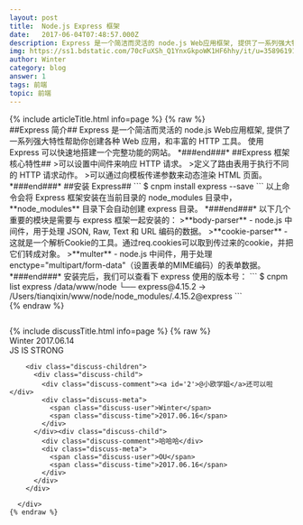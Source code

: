 ```yaml
---
layout: post
title:  Node.js Express 框架
date:   2017-06-04T07:48:57.000Z
description: Express 是一个简洁而灵活的 node.js Web应用框架, 提供了一系列强大特性帮助你创建各种 Web 应用，和丰富的 HTTP 工具...
img: https://ss1.bdstatic.com/70cFuXSh_Q1YnxGkpoWK1HF6hhy/it/u=3589619187,2148873006&fm=11&gp=0.jpg
author: Winter
category: blog
answer: 1
tags: 前端
topic: 前端
---
```

<div class="article-root">
  <div class="article">
    {% include articleTitle.html info=page %}
    {% raw %}
    <div class="article-content">##Express 简介##
Express 是一个简洁而灵活的 node.js Web应用框架, 提供了一系列强大特性帮助你创建各种 Web 应用，和丰富的 HTTP 工具。
使用 Express 可以快速地搭建一个完整功能的网站。
*###end###*
##Express 框架核心特性##
>可以设置中间件来响应 HTTP 请求。
>定义了路由表用于执行不同的 HTTP 请求动作。
>可以通过向模板传递参数来动态渲染 HTML 页面。
*###end###*
##安装 Express##
```
$ cnpm install express --save
```
以上命令会将 Express 框架安装在当前目录的 node_modules 目录中， **node_modules** 目录下会自动创建 express 目录。
*###end###*
以下几个重要的模块是需要与 express 框架一起安装的：
>**body-parser** - node.js 中间件，用于处理 JSON, Raw, Text 和 URL 编码的数据。
>**cookie-parser** - 这就是一个解析Cookie的工具。通过req.cookies可以取到传过来的cookie，并把它们转成对象。
>**multer** - node.js 中间件，用于处理 enctype="multipart/form-data"（设置表单的MIME编码）的表单数据。
*###end###*
安装完后，我们可以查看下 express 使用的版本号：
```
$ cnpm list express
/data/www/node
└── express@4.15.2  -> /Users/tianqixin/www/node/node_modules/.4.15.2@express
```</div>
    {% endraw %}
  </div>
  <p style="height: 0;width:0;overflow: hidden;"> 第2篇《Node.js Express 框架》来自Winter(https://github.com/aiyld/aiyld.github.io)的站点</p>
  <div class="discuss-wrapper">
    {% include discussTitle.html info=page %}
    {% raw %}
    <div class="discuss-item">
        <div class="discuss-parent">
          <div class="discuss-meta">
            <span class="discuss-user">Winter</span>
            <span class="discuss-time">2017.06.14</span>
          </div>
          <div class="discuss-comment">JS IS STRONG</div>
        </div>
        
        <div class="discuss-children">
          <div class="discuss-child">
            <div class="discuss-comment"><a id='2'>@小欧学姐</a>还可以啦</div>
            <div class="discuss-meta">
              <span class="discuss-user">Winter</span>
              <span class="discuss-time">2017.06.16</span>
            </div>
          </div><div class="discuss-child">
            <div class="discuss-comment">哈哈哈</div>
            <div class="discuss-meta">
              <span class="discuss-user">OU</span>
              <span class="discuss-time">2017.06.16</span>
            </div>
          </div>
        </div>
        
      </div>
    {% endraw %}
  </div>
<div>
